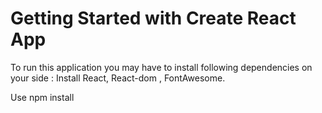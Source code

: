 # Getting Started with Create React App

To run this application you may have to install following dependencies on your side : Install React, React-dom , FontAwesome.

Use npm install

